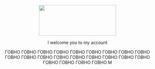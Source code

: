 <div align="center">
 <img src="https://avatars.dzeninfra.ru/get-zen_doc/271828/pub_65e859f455085c16c04458b5_65e85b9de323952fcdac1790/scale_1200" height="100" width="250">
 <p>I welcome you to my account</p>
 <div/>
 ГОВНО
  ГОВНО ГОВНО ГОВНО ГОВНО ГОВНО ГОВНО ГОВНО ГОВНО ГОВНО ГОВНО
   ГОВНО
    ГОВНО
     ГОВНО
      ГОВНО
       ГОВНО
        ГОВНО
         ГОВНО
          ГОВНО
           ГОВНО
            ГОВНО
             ГОВНО
             М
 
